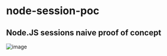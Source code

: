 # node-session-poc
## Node.JS sessions naive proof of concept

![image](https://github.com/user-attachments/assets/b640303e-e85b-411d-8a57-6729cdfa0904)
